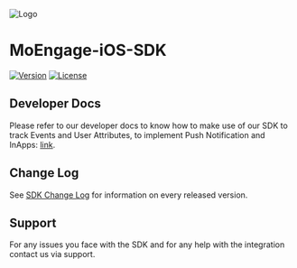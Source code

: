 ![Logo](https://github.com/moengage/MoEngage-iOS-SDK/blob/master/Images/moe_logo_blue.png)
# MoEngage-iOS-SDK

[![Version](https://img.shields.io/cocoapods/v/MoEngage-iOS-SDK.svg?style=flat)](http://cocoapods.org/pods/MoEngage-iOS-SDK)
[![License](https://img.shields.io/cocoapods/l/MoEngage-iOS-SDK.svg?style=flat)](http://cocoapods.org/pods/MoEngage-iOS-SDK)

## Developer Docs
Please refer to our developer docs to know how to make use of our SDK to track Events and User Attributes, to implement Push Notification and InApps: [link]([https://docs.moengage.com/docs/sdk-integration](https://developers.moengage.com/hc/en-us/articles/4403900743828-SDK-Integration)).

## Change Log
See [SDK Change Log](https://github.com/moengage/MoEngage-iOS-SDK/blob/master/CHANGELOG.md) for information on every released version.

## Support
For any issues you face with the SDK and for any help with the integration contact us via support.
